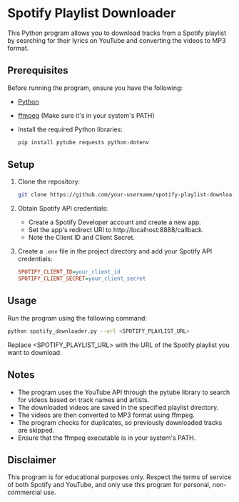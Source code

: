 # Spotify Playlist Downloader

This Python program allows you to download tracks from a Spotify playlist by searching for their lyrics on YouTube and converting the videos to MP3 format.

## Prerequisites

Before running the program, ensure you have the following:

- [Python](https://www.python.org/)
- [ffmpeg](https://www.ffmpeg.org/) (Make sure it's in your system's PATH)
- Install the required Python libraries:

  ```bash
  pip install pytube requests python-dotenv
  ```

## Setup

1. Clone the repository:

   ```bash
   git clone https://github.com/your-username/spotify-playlist-downloader.git
   ```

2. Obtain Spotify API credentials:

   - Create a Spotify Developer account and create a new app.
   - Set the app's redirect URI to http://localhost:8888/callback.
   - Note the Client ID and Client Secret.

3. Create a `.env` file in the project directory and add your Spotify API credentials:

   ```ini
   SPOTIFY_CLIENT_ID=your_client_id
   SPOTIFY_CLIENT_SECRET=your_client_secret
   ```

## Usage

Run the program using the following command:

```bash
python spotify_downloader.py --url <SPOTIFY_PLAYLIST_URL>
```

Replace <SPOTIFY_PLAYLIST_URL> with the URL of the Spotify playlist you want to download.

## Notes

- The program uses the YouTube API through the pytube library to search for videos based on track names and artists.
- The downloaded videos are saved in the specified playlist directory.
- The videos are then converted to MP3 format using ffmpeg.
- The program checks for duplicates, so previously downloaded tracks are skipped.
- Ensure that the ffmpeg executable is in your system's PATH.

## Disclaimer

This program is for educational purposes only. Respect the terms of service of both Spotify and YouTube, and only use this program for personal, non-commercial use.
